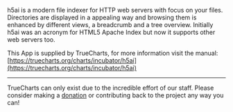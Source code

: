 h5ai is a modern file indexer for HTTP web servers with focus on your files. Directories are displayed in a appealing way and browsing them is enhanced by different views, a breadcrumb and a tree overview. Initially h5ai was an acronym for HTML5 Apache Index but now it supports other web servers too.

This App is supplied by TrueCharts, for more information visit the manual: [https://truecharts.org/charts/incubator/h5ai](https://truecharts.org/charts/incubator/h5ai)

---

TrueCharts can only exist due to the incredible effort of our staff.
Please consider making a [donation](https://truecharts.org/sponsor) or contributing back to the project any way you can!
